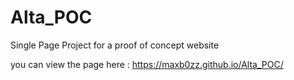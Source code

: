 # Alta_POC
Single Page Project for a proof of concept website


you can view the page here :
https://maxb0zz.github.io/Alta_POC/
